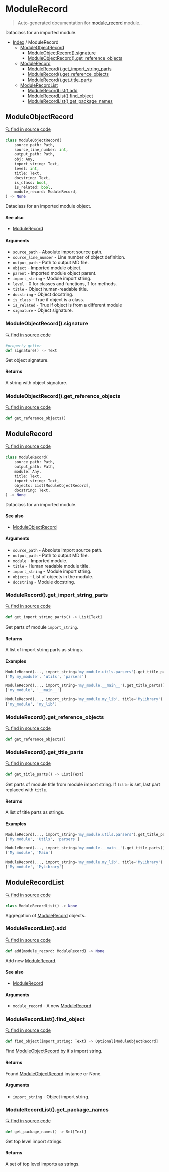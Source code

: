 # ModuleRecord

> Auto-generated documentation for [module_record](../module_record.py) module..

Dataclass for an imported module.

- [Index](README.md#modules) / ModuleRecord
  - [ModuleObjectRecord](#moduleobjectrecord)
    - [ModuleObjectRecord().signature](#moduleobjectrecordsignature)
    - [ModuleObjectRecord().get_reference_objects](#moduleobjectrecordget_reference_objects)
  - [ModuleRecord](#modulerecord)
    - [ModuleRecord().get_import_string_parts](#modulerecordget_import_string_parts)
    - [ModuleRecord().get_reference_objects](#modulerecordget_reference_objects)
    - [ModuleRecord().get_title_parts](#modulerecordget_title_parts)
  - [ModuleRecordList](#modulerecordlist)
    - [ModuleRecordList().add](#modulerecordlistadd)
    - [ModuleRecordList().find_object](#modulerecordlistfind_object)
    - [ModuleRecordList().get_package_names](#modulerecordlistget_package_names)

## ModuleObjectRecord

[🔍 find in source code](../module_record.py#L15)

```python
class ModuleObjectRecord(
    source_path: Path,
    source_line_number: int,
    output_path: Path,
    obj: Any,
    import_string: Text,
    level: int,
    title: Text,
    docstring: Text,
    is_class: bool,
    is_related: bool,
    module_record: ModuleRecord,
) -> None
```

Dataclass for an imported module object.

#### See also

- [ModuleRecord](#modulerecord)

#### Arguments

- `source_path` - Absolute import source path.
- `source_line_number` - Line number of object definition.
- `output_path` - Path to output MD file.
- `object` - Imported module object.
- `parent` - Imported module object parent.
- `import_string` - Module import string.
- `level` - 0 for classes and functions, 1 for methods.
- `title` - Object human-readable title.
- `docstring` - Object docstring.
- `is_class` - True if object is a class.
- `is_related` - True if object is from a different module
- `signature` - Object signature.

### ModuleObjectRecord().signature

[🔍 find in source code](../module_record.py#L15)

```python
#property getter
def signature() -> Text
```

Get object signature.

#### Returns

A string with object signature.

### ModuleObjectRecord().get_reference_objects

[🔍 find in source code](../module_record.py#L97)

```python
def get_reference_objects()
```

## ModuleRecord

[🔍 find in source code](../module_record.py#L115)

```python
class ModuleRecord(
    source_path: Path,
    output_path: Path,
    module: Any,
    title: Text,
    import_string: Text,
    objects: List[ModuleObjectRecord],
    docstring: Text,
) -> None
```

Dataclass for an imported module.

#### See also

- [ModuleObjectRecord](#moduleobjectrecord)

#### Arguments

- `source_path` - Absolute import source path.
- `output_path` - Path to output MD file.
- `module` - Imported module.
- `title` - Human readable module title.
- `import_string` - Module import string.
- `objects` - List of objects in the module.
- `docstring` - Module docstring.

### ModuleRecord().get_import_string_parts

[🔍 find in source code](../module_record.py#L153)

```python
def get_import_string_parts() -> List[Text]
```

Get parts of module `import_string`.

#### Returns

A list of import string parts as strings.

#### Examples

```python
ModuleRecord(..., import_string='my_module.utils.parsers').get_title_parts()
['My my_module', 'utils', 'parsers']

ModuleRecord(..., import_string='my_module.__main__').get_title_parts()
['my_module', '__main__']

ModuleRecord(..., import_string='my_module.my_lib', title='MyLibrary').get_title_parts()
['my_module', 'my_lib']
```

### ModuleRecord().get_reference_objects

[🔍 find in source code](../module_record.py#L205)

```python
def get_reference_objects()
```

### ModuleRecord().get_title_parts

[🔍 find in source code](../module_record.py#L174)

```python
def get_title_parts() -> List[Text]
```

Get parts of module title from module import string.
If `title` is set, last part replaced with `title`.

#### Returns

A list of title parts as strings.

#### Examples

```python
ModuleRecord(..., import_string='my_module.utils.parsers').get_title_parts()
['My module', 'Utils', 'parsers']

ModuleRecord(..., import_string='my_module.__main__').get_title_parts()
['My module', 'Main']

ModuleRecord(..., import_string='my_module.my_lib', title='MyLibrary').get_title_parts()
['My module', 'MyLibrary']
```

## ModuleRecordList

[🔍 find in source code](../module_record.py#L209)

```python
class ModuleRecordList() -> None
```

Aggregation of [ModuleRecord](#modulerecord) objects.

### ModuleRecordList().add

[🔍 find in source code](../module_record.py#L242)

```python
def add(module_record: ModuleRecord) -> None
```

Add new [ModuleRecord](#modulerecord).

#### See also

- [ModuleRecord](#modulerecord)

#### Arguments

- `module_record` - A new [ModuleRecord](#modulerecord)

### ModuleRecordList().find_object

[🔍 find in source code](../module_record.py#L219)

```python
def find_object(import_string: Text) -> Optional[ModuleObjectRecord]
```

Find [ModuleObjectRecord](#moduleobjectrecord) by it's import string.

#### Returns

Found [ModuleObjectRecord](#moduleobjectrecord) instance or None.

#### Arguments

- `import_string` - Object import string.

### ModuleRecordList().get_package_names

[🔍 find in source code](../module_record.py#L232)

```python
def get_package_names() -> Set[Text]
```

Get top level import strings.

#### Returns

A set of top level imports as strings.
